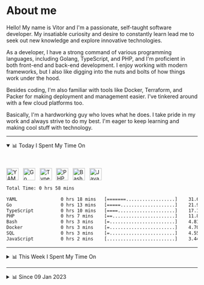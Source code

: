 # About me

Hello! My name is Vitor and I'm a passionate, self-taught software developer. My insatiable curiosity and desire to constantly learn lead me to seek out new knowledge and explore innovative technologies.

As a developer, I have a strong command of various programming languages, including Golang, TypeScript, and PHP, and I'm proficient in both front-end and back-end development. I enjoy working with modern frameworks, but I also like digging into the nuts and bolts of how things work under the hood.

Besides coding, I'm also familiar with tools like Docker, Terraform, and Packer for making deployment and management easier. I've tinkered around with a few cloud platforms too.

Basically, I'm a hardworking guy who loves what he does. I take pride in my work and always strive to do my best. I'm eager to keep learning and making cool stuff with technology.

---

<!-- ## 📊 Today I Spent My Time On -->

<details open>
<summary>📊 Today I Spent My Time On</summary>

&nbsp;

<!--DEVTIMER:TODAY:START-->
<img align="center" width="32px" src="https://cdn.simpleicons.org/yaml/fff" alt="YAML" />&nbsp;&nbsp;&nbsp;<img align="center" width="32px" src="https://cdn.simpleicons.org/go/00ADD8" alt="Go" />&nbsp;&nbsp;&nbsp;<img align="center" width="32px" src="https://cdn.simpleicons.org/typescript/3178C6" alt="TypeScript" />&nbsp;&nbsp;&nbsp;<img align="center" width="32px" src="https://cdn.simpleicons.org/php/777BB4" alt="PHP" />&nbsp;&nbsp;&nbsp;<img align="center" width="32px" src="https://cdn.simpleicons.org/gnubash/fff" alt="Bash" />&nbsp;&nbsp;&nbsp;<img align="center" width="32px" src="https://cdn.simpleicons.org/javascript/F7DF1E" alt="JavaScript" />&nbsp;&nbsp;&nbsp;

```txt
Total Time: 0 hrs 58 mins

YAML                0 hrs 18 mins   [=======..................]    31.60 %
Go                  0 hrs 13 mins   [=====....................]    21.91 %
TypeScript          0 hrs 10 mins   [====.....................]    17.19 %
PHP                 0 hrs 7 mins    [==.......................]    11.80 %
Bash                0 hrs 3 mins    [=........................]    4.81 %
Docker              0 hrs 3 mins    [=........................]    4.70 %
SQL                 0 hrs 3 mins    [=........................]    4.55 %
JavaScript          0 hrs 2 mins    [.........................]    3.44 %
```

<!--DEVTIMER:TODAY:END-->

</details>

---
<details>
<summary>📊 This Week I Spent My Time On</summary>

&nbsp;

<!--DEVTIMER:WEEK:START-->
<img align="center" width="32px" src="https://cdn.simpleicons.org/yaml/fff" alt="YAML" />&nbsp;&nbsp;&nbsp;<img align="center" width="32px" src="https://cdn.simpleicons.org/go/00ADD8" alt="Go" />&nbsp;&nbsp;&nbsp;<img align="center" width="32px" src="https://cdn.simpleicons.org/typescript/3178C6" alt="TypeScript" />&nbsp;&nbsp;&nbsp;<img align="center" width="32px" src="https://cdn.simpleicons.org/php/777BB4" alt="PHP" />&nbsp;&nbsp;&nbsp;<img align="center" width="32px" src="https://cdn.simpleicons.org/gnubash/fff" alt="Bash" />&nbsp;&nbsp;&nbsp;<img align="center" width="32px" src="https://cdn.simpleicons.org/javascript/F7DF1E" alt="JavaScript" />&nbsp;&nbsp;&nbsp;

```txt
Total Time: 0 hrs 58 mins

YAML                0 hrs 18 mins   [=======..................]    31.59 %
Go                  0 hrs 13 mins   [=====....................]    21.94 %
TypeScript          0 hrs 10 mins   [====.....................]    17.18 %
PHP                 0 hrs 7 mins    [==.......................]    11.80 %
Bash                0 hrs 3 mins    [=........................]    4.81 %
Docker              0 hrs 3 mins    [=........................]    4.70 %
SQL                 0 hrs 3 mins    [=........................]    4.55 %
JavaScript          0 hrs 2 mins    [.........................]    3.44 %
```

<!--DEVTIMER:WEEK:END-->
</details>

---


<details>
<summary>📊 Since 09 Jan 2023</summary>

&nbsp;

<!--DEVTIMER::START-->
<img align="center" width="32px" src="https://cdn.simpleicons.org/typescript/3178C6" alt="TypeScript" />&nbsp;&nbsp;&nbsp;<img align="center" width="32px" src="https://cdn.simpleicons.org/go/00ADD8" alt="Go" />&nbsp;&nbsp;&nbsp;<img align="center" width="32px" src="https://cdn.simpleicons.org/vuedotjs/4FC08D" alt="Vue" />&nbsp;&nbsp;&nbsp;<img align="center" width="32px" src="https://cdn.simpleicons.org/javascript/F7DF1E" alt="JavaScript" />&nbsp;&nbsp;&nbsp;<img align="center" width="32px" src="https://cdn.simpleicons.org/yaml/fff" alt="YAML" />&nbsp;&nbsp;&nbsp;<img align="center" width="32px" src="https://cdn.simpleicons.org/python/3776AB" alt="Python" />&nbsp;&nbsp;&nbsp;<img align="center" width="32px" src="https://cdn.simpleicons.org/carrd/fff" alt="JSON" />&nbsp;&nbsp;&nbsp;<img align="center" width="32px" src="https://cdn.simpleicons.org/markdown/fff" alt="Markdown" />&nbsp;&nbsp;&nbsp;<img align="center" width="32px" src="https://cdn.simpleicons.org/html5/E34F26" alt="HTML" />&nbsp;&nbsp;&nbsp;<img align="center" width="32px" src="https://cdn.simpleicons.org/css3/1572B6" alt="CSS" />&nbsp;&nbsp;&nbsp;<img align="center" width="32px" src="https://cdn.simpleicons.org/php/777BB4" alt="PHP" />&nbsp;&nbsp;&nbsp;<img align="center" width="32px" src="https://cdn.simpleicons.org/academia/fff" alt="Text" />&nbsp;&nbsp;&nbsp;

```txt
Total Time: 100 hrs 12 mins

TypeScript          53 hrs 24 mins  [=============............]    53.31 %
Go                  13 hrs 34 mins  [===......................]    13.54 %
Vue                 9 hrs 6 mins    [==.......................]    9.09 %
JavaScript          4 hrs 7 mins    [=........................]    4.11 %
YAML                4 hrs 5 mins    [=........................]    4.08 %
Python              3 hrs 12 mins   [.........................]    3.19 %
SCSS                2 hrs 3 mins    [.........................]    2.04 %
JSON                1 hrs 41 mins   [.........................]    1.67 %
Markdown            0 hrs 59 mins   [.........................]    0.98 %
Docker              0 hrs 48 mins   [.........................]    0.80 %
SQL                 0 hrs 21 mins   [.........................]    0.35 %
HTML                0 hrs 16 mins   [.........................]    0.26 %
XML                 0 hrs 13 mins   [.........................]    0.21 %
CSS                 0 hrs 11 mins   [.........................]    0.19 %
PHP                 0 hrs 7 mins    [.........................]    0.11 %
Text                0 hrs 7 mins    [.........................]    0.11 %
```

<!--DEVTIMER::END-->

</details>
